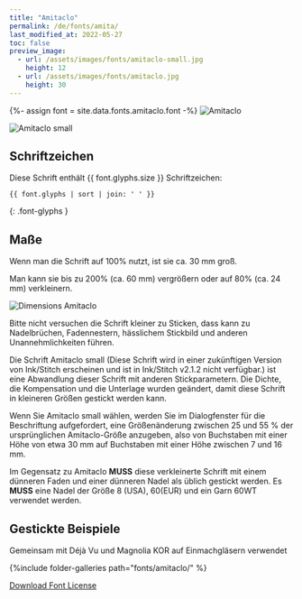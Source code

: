 ```yaml
---
title: "Amitaclo"
permalink: /de/fonts/amita/
last_modified_at: 2022-05-27
toc: false
preview_image:
  - url: /assets/images/fonts/amitaclo-small.jpg
    height: 12
  - url: /assets/images/fonts/amitaclo.jpg
    height: 30
---
```

{%- assign font = site.data.fonts.amitaclo.font -%}
![Amitaclo](/assets/images/fonts/amitaclo.jpg)

![Amitaclo small](/assets/images/fonts/amitaclo-small.jpg)

## Schriftzeichen
Diese Schrift enthält  {{ font.glyphs.size }} Schriftzeichen:

```
{{ font.glyphs | sort | join: ' ' }}
```
{: .font-glyphs }


## Maße

Wenn man die Schrift auf 100% nutzt, ist sie ca. 30 mm groß.

Man kann sie bis zu 200% (ca. 60 mm) vergrößern oder auf 80% (ca. 24  mm) verkleinern.

![Dimensions Amitaclo](/assets/images/fonts/Sizing/amitaclosizing.jpg)

Bitte nicht versuchen die Schrift kleiner zu Sticken, dass kann zu Nadelbrüchen, Fadennestern, hässlichem Stickbild und anderen Unannehmlichkeiten führen. 

Die Schrift Amitaclo small (Diese Schrift wird in einer zukünftigen Version von Ink/Stitch erscheinen und ist in Ink/Stitch v2.1.2 nicht verfügbar.) ist eine Abwandlung dieser Schrift mit anderen Stickparametern. Die Dichte, die Kompensation und die Unterlage wurden geändert, damit diese Schrift in kleineren Größen gestickt werden kann.

Wenn Sie Amitaclo small wählen, werden Sie im Dialogfenster für die Beschriftung aufgefordert, eine Größenänderung zwischen 25 und 55 % der ursprünglichen Amitaclo-Größe anzugeben, also von Buchstaben mit einer Höhe von etwa 30 mm auf Buchstaben mit einer Höhe zwischen 7 und 16 mm.

Im Gegensatz zu Amitaclo **MUSS** diese verkleinerte Schrift mit einem dünneren Faden und einer dünneren Nadel als üblich gestickt werden. Es **MUSS** eine Nadel der Größe 8 (USA), 60(EUR) und ein Garn 60WT verwendet werden.

## Gestickte Beispiele

Gemeinsam mit Déjà Vu und Magnolia KOR auf Einmachgläsern verwendet

{%include folder-galleries path="fonts/amitaclo/" %}

[Download Font License](https://github.com/inkstitch/inkstitch/tree/main/fonts/amitaclo/LICENSE)
